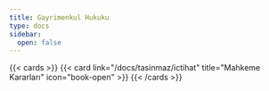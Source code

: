 ```yaml
---
title: Gayrimenkul Hukuku
type: docs
sidebar:
  open: false
---
```


{{< cards >}}
{{< card link="/docs/tasinmaz/ictihat" title="Mahkeme Kararları" icon="book-open" >}}
{{< /cards >}}
